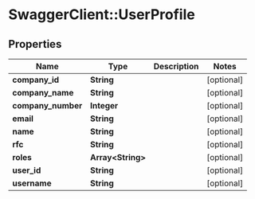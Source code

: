 # SwaggerClient::UserProfile

## Properties
Name | Type | Description | Notes
------------ | ------------- | ------------- | -------------
**company_id** | **String** |  | [optional] 
**company_name** | **String** |  | [optional] 
**company_number** | **Integer** |  | [optional] 
**email** | **String** |  | [optional] 
**name** | **String** |  | [optional] 
**rfc** | **String** |  | [optional] 
**roles** | **Array&lt;String&gt;** |  | [optional] 
**user_id** | **String** |  | [optional] 
**username** | **String** |  | [optional] 


